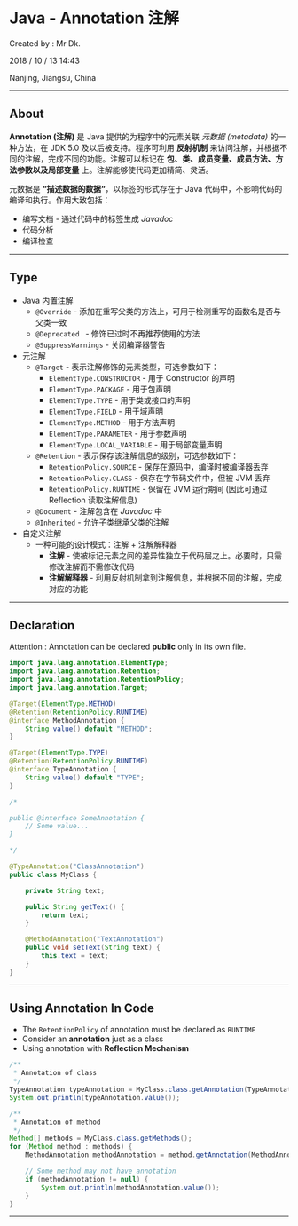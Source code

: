 # Java - Annotation 注解

Created by : Mr Dk.

2018 / 10 / 13 14:43

Nanjing, Jiangsu, China

---

## About

**Annotation (注解)** 是 Java 提供的为程序中的元素关联 _元数据 (metadata)_ 的一种方法，在 JDK 5.0 及以后被支持。程序可利用 **反射机制** 来访问注解，并根据不同的注解，完成不同的功能。注解可以标记在 **包、类、成员变量、成员方法、方法参数以及局部变量** 上。注解能够使代码更加精简、灵活。

元数据是 **“描述数据的数据“**，以标签的形式存在于 Java 代码中，不影响代码的编译和执行。作用大致包括：

- 编写文档 - 通过代码中的标签生成 _Javadoc_
- 代码分析
- 编译检查

---

## Type

- Java 内置注解
  - `@Override` - 添加在重写父类的方法上，可用于检测重写的函数名是否与父类一致
  - `@Deprecated ` - 修饰已过时不再推荐使用的方法
  - `@SuppressWarnings` - 关闭编译器警告
- 元注解
  - `@Target` - 表示注解修饰的元素类型，可选参数如下：
    - `ElementType.CONSTRUCTOR` - 用于 Constructor 的声明
    - `ElementType.PACKAGE` - 用于包声明
    - `ElementType.TYPE` - 用于类或接口的声明
    - `ElementType.FIELD` - 用于域声明
    - `ElementType.METHOD` - 用于方法声明
    - `ElementType.PARAMETER` - 用于参数声明
    - `ElementType.LOCAL_VARIABLE` - 用于局部变量声明
  - `@Retention` - 表示保存该注解信息的级别，可选参数如下：
    - `RetentionPolicy.SOURCE` - 保存在源码中，编译时被编译器丢弃
    - `RetentionPolicy.CLASS` - 保存在字节码文件中，但被 JVM 丢弃
    - `RetentionPolicy.RUNTIME` - 保留在 JVM 运行期间 (因此可通过 Reflection 读取注解信息)
  - `@Document` - 注解包含在 _Javadoc_ 中
  - `@Inherited` - 允许子类继承父类的注解
- 自定义注解
  - 一种可能的设计模式：注解 + 注解解释器
    - **注解** - 使被标记元素之间的差异性独立于代码层之上。必要时，只需修改注解而不需修改代码
    - **注解解释器** - 利用反射机制拿到注解信息，并根据不同的注解，完成对应的功能

---

## Declaration

Attention : Annotation can be declared **public** only in its own file.

```java
import java.lang.annotation.ElementType;
import java.lang.annotation.Retention;
import java.lang.annotation.RetentionPolicy;
import java.lang.annotation.Target;

@Target(ElementType.METHOD)
@Retention(RetentionPolicy.RUNTIME)
@interface MethodAnnotation {
    String value() default "METHOD";
}

@Target(ElementType.TYPE)
@Retention(RetentionPolicy.RUNTIME)
@interface TypeAnnotation {
    String value() default "TYPE";
}

/*

public @interface SomeAnnotation {
    // Some value...
}

*/

@TypeAnnotation("ClassAnnotation")
public class MyClass {

    private String text;

    public String getText() {
        return text;
    }

    @MethodAnnotation("TextAnnotation")
    public void setText(String text) {
        this.text = text;
    }
}
```

---

## Using Annotation In Code

- The `RetentionPolicy` of annotation must be declared as `RUNTIME`
- Consider an **annotation** just as a class
- Using annotation with **Reflection Mechanism**

```java
/**
 * Annotation of class
 */
TypeAnnotation typeAnnotation = MyClass.class.getAnnotation(TypeAnnotation.class);
System.out.println(typeAnnotation.value());

/**
 * Annotation of method
 */
Method[] methods = MyClass.class.getMethods();
for (Method method : methods) {
    MethodAnnotation methodAnnotation = method.getAnnotation(MethodAnnotation.class);

    // Some method may not have annotation
    if (methodAnnotation != null) {
        System.out.println(methodAnnotation.value());
    }
}
```

---
